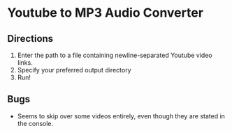 # Youtube to MP3 Audio Converter

## Directions
1. Enter the path to a file containing newline-separated Youtube video links.
2. Specify your preferred output directory
3. Run!

## Bugs
- Seems to skip over some videos entirely, even though they are stated in the console.


